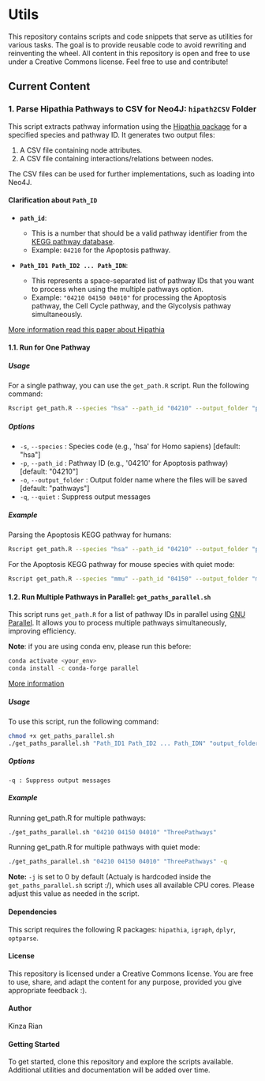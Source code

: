 # Utils

This repository contains scripts and code snippets that serve as utilities for various tasks. The goal is to provide reusable code to avoid rewriting and reinventing the wheel. All content in this repository is open and free to use under a Creative Commons license. Feel free to use and contribute!

## Current Content

### 1. Parse Hipathia Pathways to CSV for Neo4J: `hipath2CSV` Folder

This script extracts pathway information using the [Hipathia package](https://www.bioconductor.org/packages/release/bioc/html/hipathia.html) for a specified species and pathway ID. It generates two output files:
1. A CSV file containing node attributes.
2. A CSV file containing interactions/relations between nodes.

The CSV files can be used for further implementations, such as loading into Neo4J.

#### Clarification about `Path_ID`

- **`path_id`**:
  - This is a number that should be a valid pathway identifier from the [KEGG pathway database](https://www.genome.jp/kegg/pathway.html).
  - Example: `04210` for the Apoptosis pathway.

- **`Path_ID1 Path_ID2 ... Path_IDN`**:
  - This represents a space-separated list of pathway IDs that you want to process when using the multiple pathways option.
  - Example: `"04210 04150 04010"` for processing the Apoptosis pathway, the Cell Cycle pathway, and the Glycolysis pathway simultaneously.


[More information read this paper about Hipathia](https://doi.org/10.1016/j.csbj.2021.05.022)

#### 1.1. Run for One Pathway

##### Usage

For a single pathway, you can use the `get_path.R` script. Run the following command:

```bash
Rscript get_path.R --species "hsa" --path_id "04210" --output_folder "pathways"
```
##### Options

- `-s`, `--species` : Species code (e.g., 'hsa' for Homo sapiens) [default: "hsa"]
- `-p`, `--path_id` : Pathway ID (e.g., '04210' for Apoptosis pathway) [default: "04210"]
- `-o`, `--output_folder` : Output folder name where the files will be saved [default: "pathways"]
- `-q`, `--quiet` : Suppress output messages

##### Example

Parsing the Apoptosis KEGG pathway for humans:

```bash
Rscript get_path.R --species "hsa" --path_id "04210" --output_folder "pathways"
```
For the Apoptosis KEGG pathway for mouse species with quiet mode:

```bash
Rscript get_path.R --species "mmu" --path_id "04150" --output_folder "mouse_pathways" -q
```

#### 1.2. Run Multiple Pathways in Parallel: `get_paths_parallel.sh`

This script runs `get_path.R` for a list of pathway IDs in parallel using [GNU Parallel](https://www.gnu.org/software/parallel/search.html?q=Run+n+jobs+in+parallel&check_keywords=yes&area=default#). It allows you to process multiple pathways simultaneously, improving efficiency.

**Note**: if you are using conda env, please run this before:

```bash
conda activate <your_env>
conda install -c conda-forge parallel
```
[More information](https://anaconda.org/conda-forge/parallel) 

##### Usage

To use this script, run the following command:

```bash
chmod +x get_paths_parallel.sh
./get_paths_parallel.sh "Path_ID1 Path_ID2 ... Path_IDN" "output_folder_name" [-q]
```
##### Options
    
    -q : Suppress output messages

##### Example

Running get_path.R for multiple pathways:

```bash
./get_paths_parallel.sh "04210 04150 04010" "ThreePathways"
```
Running get_path.R for multiple pathways with quiet mode:

```bash
./get_paths_parallel.sh "04210 04150 04010" "ThreePathways" -q
```
**Note:** `-j` is set to 0 by default (Actualy is hardcoded inside the `get_paths_parallel.sh` script :/), which uses all available CPU cores. Please adjust this value as needed in the script.

#### Dependencies

This script requires the following R packages: `hipathia`, `igraph`, `dplyr`, `optparse`.

#### License

This repository is licensed under a Creative Commons license. You are free to use, share, and adapt the content for any purpose, provided you give appropriate feedback :).

#### Author

Kinza Rian

#### Getting Started

To get started, clone this repository and explore the scripts available. Additional utilities and documentation will be added over time.
